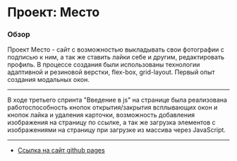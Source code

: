 # Проект: Место

### Обзор

Проект Место - сайт с возможностью выкладывать свои фотографии с подписью к ним, а так же ставить лайки себе и другим, редактировать профиль. 
В процессе создания были использованы технологии адаптивной и резиновой верстки, flex-box, grid-layout. Первый опыт создания модальных окон.
_____
В ходе третьего спринта "Введение в js" на странице была реализована работоспособность кнопок открытия/закрытия всплывающих окон и кнопок лайка и удаления карточки, возможность добавления изображения на страницу по ссылке, а так же загрузка элементов с изображениями на страницу при загрузке из массива через JavaScript.
_____

* [Ссылка на сайт github pages](https://lighterboiii.github.io/mesto-project/)


